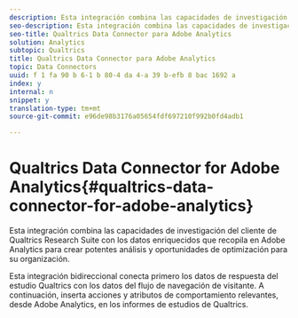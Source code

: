 ```yaml
---
description: Esta integración combina las capacidades de investigación del cliente de Qualtrics Research Suite con los datos enriquecidos que recopila en Adobe Analytics para crear potentes análisis y oportunidades de optimización para su organización.
seo-description: Esta integración combina las capacidades de investigación del cliente de Qualtrics Research Suite con los datos enriquecidos que recopila en Adobe Analytics para crear potentes análisis y oportunidades de optimización para su organización.
seo-title: Qualtrics Data Connector para Adobe Analytics
solution: Analytics
subtopic: Qualtrics
title: Qualtrics Data Connector para Adobe Analytics
topic: Data Connectors
uuid: f 1 fa 90 b 6-1 b 80-4 da 4-a 39 b-efb 8 bac 1692 a
index: y
internal: n
snippet: y
translation-type: tm+mt
source-git-commit: e96de98b3176a05654fdf697210f992b0fd4adb1

---
```



# Qualtrics Data Connector for Adobe Analytics{#qualtrics-data-connector-for-adobe-analytics}

Esta integración combina las capacidades de investigación del cliente de Qualtrics Research Suite con los datos enriquecidos que recopila en Adobe Analytics para crear potentes análisis y oportunidades de optimización para su organización.

Esta integración bidireccional conecta primero los datos de respuesta del estudio Qualtrics con los datos del flujo de navegación de visitante. A continuación, inserta acciones y atributos de comportamiento relevantes, desde Adobe Analytics, en los informes de estudios de Qualtrics.
